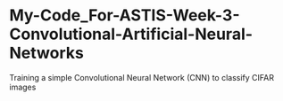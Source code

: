 # My-Code_For-ASTIS-Week-3-Convolutional-Artificial-Neural-Networks
Training a simple Convolutional Neural Network (CNN) to classify CIFAR images
